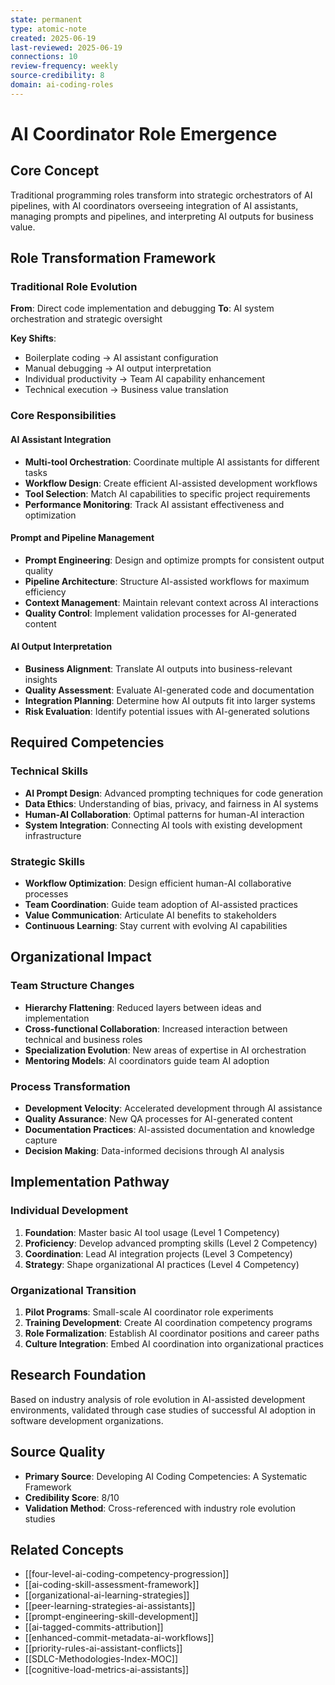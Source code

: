 ```yaml
---
state: permanent
type: atomic-note
created: 2025-06-19
last-reviewed: 2025-06-19
connections: 10
review-frequency: weekly
source-credibility: 8
domain: ai-coding-roles
---
```


# AI Coordinator Role Emergence

## Core Concept

Traditional programming roles transform into strategic orchestrators of AI pipelines, with AI coordinators overseeing integration of AI assistants, managing prompts and pipelines, and interpreting AI outputs for business value.

## Role Transformation Framework

### Traditional Role Evolution
**From**: Direct code implementation and debugging
**To**: AI system orchestration and strategic oversight

**Key Shifts**:
- Boilerplate coding → AI assistant configuration
- Manual debugging → AI output interpretation
- Individual productivity → Team AI capability enhancement
- Technical execution → Business value translation

### Core Responsibilities

#### AI Assistant Integration
- **Multi-tool Orchestration**: Coordinate multiple AI assistants for different tasks
- **Workflow Design**: Create efficient AI-assisted development workflows
- **Tool Selection**: Match AI capabilities to specific project requirements
- **Performance Monitoring**: Track AI assistant effectiveness and optimization

#### Prompt and Pipeline Management
- **Prompt Engineering**: Design and optimize prompts for consistent output quality
- **Pipeline Architecture**: Structure AI-assisted workflows for maximum efficiency
- **Context Management**: Maintain relevant context across AI interactions
- **Quality Control**: Implement validation processes for AI-generated content

#### AI Output Interpretation
- **Business Alignment**: Translate AI outputs into business-relevant insights
- **Quality Assessment**: Evaluate AI-generated code and documentation
- **Integration Planning**: Determine how AI outputs fit into larger systems
- **Risk Evaluation**: Identify potential issues with AI-generated solutions

## Required Competencies

### Technical Skills
- **AI Prompt Design**: Advanced prompting techniques for code generation
- **Data Ethics**: Understanding of bias, privacy, and fairness in AI systems
- **Human-AI Collaboration**: Optimal patterns for human-AI interaction
- **System Integration**: Connecting AI tools with existing development infrastructure

### Strategic Skills
- **Workflow Optimization**: Design efficient human-AI collaborative processes
- **Team Coordination**: Guide team adoption of AI-assisted practices
- **Value Communication**: Articulate AI benefits to stakeholders
- **Continuous Learning**: Stay current with evolving AI capabilities

## Organizational Impact

### Team Structure Changes
- **Hierarchy Flattening**: Reduced layers between ideas and implementation
- **Cross-functional Collaboration**: Increased interaction between technical and business roles
- **Specialization Evolution**: New areas of expertise in AI orchestration
- **Mentoring Models**: AI coordinators guide team AI adoption

### Process Transformation
- **Development Velocity**: Accelerated development through AI assistance
- **Quality Assurance**: New QA processes for AI-generated content
- **Documentation Practices**: AI-assisted documentation and knowledge capture
- **Decision Making**: Data-informed decisions through AI analysis

## Implementation Pathway

### Individual Development
1. **Foundation**: Master basic AI tool usage (Level 1 Competency)
2. **Proficiency**: Develop advanced prompting skills (Level 2 Competency)
3. **Coordination**: Lead AI integration projects (Level 3 Competency)
4. **Strategy**: Shape organizational AI practices (Level 4 Competency)

### Organizational Transition
1. **Pilot Programs**: Small-scale AI coordinator role experiments
2. **Training Development**: Create AI coordination competency programs
3. **Role Formalization**: Establish AI coordinator positions and career paths
4. **Culture Integration**: Embed AI coordination into organizational practices

## Research Foundation

Based on industry analysis of role evolution in AI-assisted development environments, validated through case studies of successful AI adoption in software development organizations.

## Source Quality
- **Primary Source**: Developing AI Coding Competencies: A Systematic Framework
- **Credibility Score**: 8/10
- **Validation Method**: Cross-referenced with industry role evolution studies

## Related Concepts
- [[four-level-ai-coding-competency-progression]]
- [[ai-coding-skill-assessment-framework]]
- [[organizational-ai-learning-strategies]]
- [[peer-learning-strategies-ai-assistants]]
- [[prompt-engineering-skill-development]]
- [[ai-tagged-commits-attribution]]
- [[enhanced-commit-metadata-ai-workflows]]
- [[priority-rules-ai-assistant-conflicts]]
- [[SDLC-Methodologies-Index-MOC]]
- [[cognitive-load-metrics-ai-assistants]]